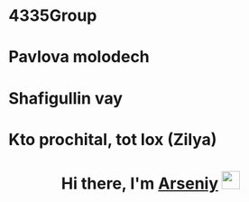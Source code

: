 # 4335Group

# Pavlova molodech
# Shafigullin vay
# Kto prochital, tot lox (Zilya)


<div>
    <h1 align="center">
        Hi there, I'm <a href="https://t.me/zhelvakovIT" target="_blank">Arseniy</a> 
        <img src="https://github.com/blackcater/blackcater/raw/main/images/Hi.gif" height="32"/>
    </h1>
</div>
